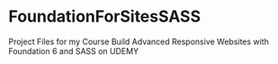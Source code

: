 # FoundationForSitesSASS
Project Files for my Course Build Advanced Responsive Websites with Foundation 6 and SASS on UDEMY
